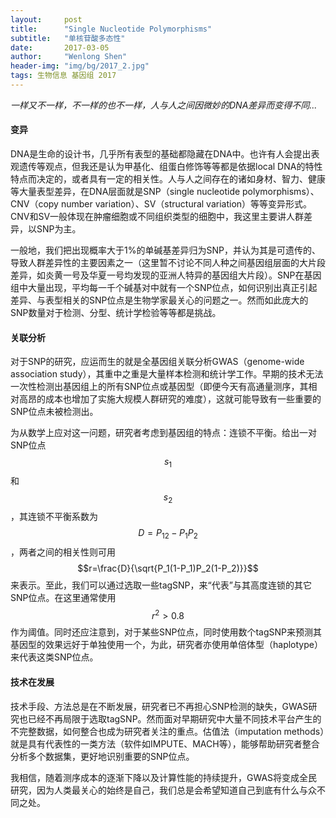 ```yaml
---
layout:     post
title:      "Single Nucleotide Polymorphisms"
subtitle:   "单核苷酸多态性"
date:       2017-03-05
author:     "Wenlong Shen"
header-img: "img/bg/2017_2.jpg"
tags: 生物信息 基因组 2017
---
```


<script type="text/javascript" src="https://cdn.mathjax.org/mathjax/latest/MathJax.js?config=default"></script>

*一样又不一样，不一样的也不一样，人与人之间因微妙的DNA差异而变得不同...*

#### 变异

DNA是生命的设计书，几乎所有表型的基础都隐藏在DNA中。也许有人会提出表观遗传等观点，但我还是认为甲基化、组蛋白修饰等等都是依据local DNA的特性特点而决定的，或者具有一定的相关性。人与人之间存在的诸如身材、智力、健康等大量表型差异，在DNA层面就是SNP（single nucleotide polymorphisms）、CNV（copy number variation）、SV（structural variation）等等变异形式。CNV和SV一般体现在肿瘤细胞或不同组织类型的细胞中，我这里主要讲人群差异，以SNP为主。

一般地，我们把出现概率大于1%的单碱基差异归为SNP，并认为其是可遗传的、导致人群差异性的主要因素之一（这里暂不讨论不同人种之间基因组层面的大片段差异，如炎黄一号及华夏一号均发现的亚洲人特异的基因组大片段）。SNP在基因组中大量出现，平均每一千个碱基对中就有一个SNP位点，如何识别出真正引起差异、与表型相关的SNP位点是生物学家最关心的问题之一。然而如此庞大的SNP数量对于检测、分型、统计学检验等等都是挑战。

#### 关联分析

对于SNP的研究，应运而生的就是全基因组关联分析GWAS（genome-wide association study），其重中之重是大量样本检测和统计学工作。早期的技术无法一次性检测出基因组上的所有SNP位点或基因型（即便今天有高通量测序，其相对高昂的成本也增加了实施大规模人群研究的难度），这就可能导致有一些重要的SNP位点未被检测出。

为从数学上应对这一问题，研究者考虑到基因组的特点：连锁不平衡。给出一对SNP位点$$s_1$$和$$s_2$$，其连锁不平衡系数为$$D=P_{12}-P_1P_2$$，两者之间的相关性则可用$$r=\frac{D}{\sqrt{P_1(1-P_1)P_2(1-P_2)}}$$来表示。至此，我们可以通过选取一些tagSNP，来“代表”与其高度连锁的其它SNP位点。在这里通常使用$$r^2\gt0.8$$作为阈值。同时还应注意到，对于某些SNP位点，同时使用数个tagSNP来预测其基因型的效果远好于单独使用一个，为此，研究者亦使用单倍体型（haplotype）来代表这类SNP位点。

#### 技术在发展

技术手段、方法总是在不断发展，研究者已不再担心SNP检测的缺失，GWAS研究也已经不再局限于选取tagSNP。然而面对早期研究中大量不同技术平台产生的不完整数据，如何整合也成为研究者关注的重点。估值法（imputation methods）就是具有代表性的一类方法（软件如IMPUTE、MACH等），能够帮助研究者整合分析多个数据集，更好地识别重要的SNP位点。

我相信，随着测序成本的逐渐下降以及计算性能的持续提升，GWAS将变成全民研究，因为人类最关心的始终是自己，我们总是会希望知道自己到底有什么与众不同之处。

